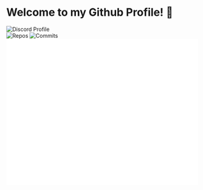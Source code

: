 # Welcome to my Github Profile! 👋

![Discord Profile](https://discord.c99.nl/widget/theme-4/645580301057392650.png)  
![Repos](https://badges.pufler.dev/repos/poldis) ![Commits](https://badges.pufler.dev/commits/yearly/poldis)
![Metrics](https://github.com/poldis/poldis/blob/master/github-metrics.svg)
